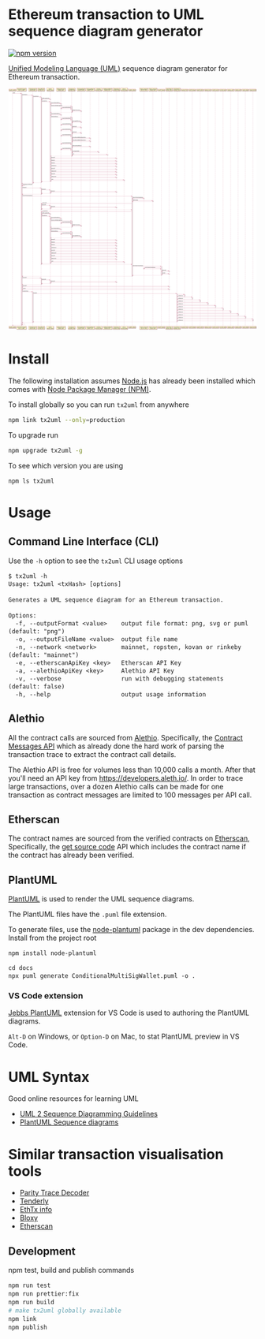 # Ethereum transaction to UML sequence diagram generator

[![npm version](https://badge.fury.io/js/tx2uml.svg)](https://badge.fury.io/js/tx2uml)

[Unified Modeling Language (UML)](https://en.wikipedia.org/wiki/Unified_Modeling_Language) sequence diagram generator for Ethereum transaction.

![1inch](./examples/1inch.png)

# Install

The following installation assumes [Node.js](https://nodejs.org/en/download/) has already been installed which comes with [Node Package Manager (NPM)](https://www.npmjs.com/).

To install globally so you can run `tx2uml` from anywhere

```bash
npm link tx2uml --only=production
```

To upgrade run

```bash
npm upgrade tx2uml -g
```

To see which version you are using

```bash
npm ls tx2uml
```

# Usage

## Command Line Interface (CLI)

Use the `-h` option to see the `tx2uml` CLI usage options

```
$ tx2uml -h
Usage: tx2uml <txHash> [options]

Generates a UML sequence diagram for an Ethereum transaction.

Options:
  -f, --outputFormat <value>    output file format: png, svg or puml (default: "png")
  -o, --outputFileName <value>  output file name
  -n, --network <network>       mainnet, ropsten, kovan or rinkeby (default: "mainnet")
  -e, --etherscanApiKey <key>   Etherscan API Key
  -a, --alethioApiKey <key>     Alethio API Key
  -v, --verbose                 run with debugging statements (default: false)
  -h, --help                    output usage information
```

## Alethio

All the contract calls are sourced from [Alethio](https://aleth.io/). Specifically, the [Contract Messages API](https://docs.aleth.io/api#tag/Contracts/paths/~1contracts~1{address}~1contractMessages/get) which as already done the hard work of parsing the transaction trace to extract the contract call details.

The Alethio API is free for volumes less than 10,000 calls a month. After that you'll need an API key from https://developers.aleth.io/. In order to trace large transactions, over a dozen Alethio calls can be made for one transaction as contract messages are limited to 100 messages per API call.

## Etherscan

The contract names are sourced from the verified contracts on [Etherscan](https://etherscan.io/), Specifically, the [get source code](https://etherscan.io/apis#contracts) API which includes the contract name if the contract has already been verified.

## PlantUML

[PlantUML](http://plantuml.com) is used to render the UML sequence diagrams.

The PlantUML files have the `.puml` file extension.

To generate files, use the [node-plantuml](https://www.npmjs.com/package/node-plantuml) package in the dev dependencies. Install from the project root

```
npm install node-plantuml
```

```
cd docs
npx puml generate ConditionalMultiSigWallet.puml -o .
```

### VS Code extension

[Jebbs PlantUML](https://marketplace.visualstudio.com/items?itemName=jebbs.plantuml) extension for VS Code is used to authoring the PlantUML diagrams.

`Alt-D` on Windows, or `Option-D` on Mac, to stat PlantUML preview in VS Code.

# UML Syntax

Good online resources for learning UML

- [UML 2 Sequence Diagramming Guidelines](http://www.agilemodeling.com/style/sequenceDiagram.htm)
- [PlantUML Sequence diagrams](https://plantuml.com/sequence-diagram)

# Similar transaction visualisation tools

- [Parity Trace Decoder](https://github.com/k06a/parity-trace-decoder)
- [Tenderly](https://dashboard.tenderly.dev/)
- [EthTx info](http://ethtx.info/)
- [Bloxy](https://bloxy.info/)
- [Etherscan](https://etherscan.io/txs)

## Development

npm test, build and publish commands

```bash
npm run test
npm run prettier:fix
npm run build
# make tx2uml globally available
npm link
npm publish
```

